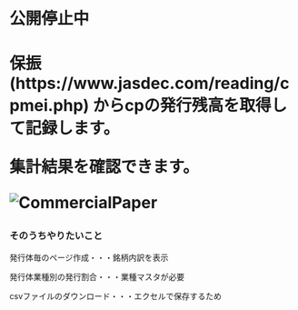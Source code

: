 <h1>公開停止中<h1>

<p>保振(https://www.jasdec.com/reading/cpmei.php)
  からcpの発行残高を取得して記録します。</p>
<p>集計結果を確認できます。</p>

![CommercialPaper ](https://user-images.githubusercontent.com/85728967/122786711-8d9faa00-d2ef-11eb-858e-0fced3acb136.png)


<h3>そのうちやりたいこと</h3>
<p>発行体毎のページ作成・・・銘柄内訳を表示</p>
<p>発行体業種別の発行割合・・・業種マスタが必要</p>
<p>csvファイルのダウンロード・・・エクセルで保存するため</p>
